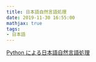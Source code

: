 ```yaml
---
title: 日本語自然言語処理
date: 2019-11-30 16:55:00
mathjax: true
tags:
- 日本語
---
```


[Python による日本語自然言語処理](http://www.nltk.org/book-jp/ch12.html)